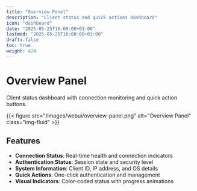 ```yaml
---
title: "Overview Panel"
description: "Client status and quick actions dashboard"
icon: "dashboard"
date: "2025-05-25T16:00:00+01:00"
lastmod: "2025-05-25T16:00:00+01:00"
draft: false
toc: true
weight: 424
---
```


# Overview Panel

Client status dashboard with connection monitoring and quick action buttons.

{{< figure src="/images/webui/overview-panel.png" alt="Overview Panel" class="img-fluid" >}}

## Features

- **Connection Status**: Real-time health and connection indicators
- **Authentication Status**: Session state and security level
- **System Information**: Client ID, IP address, and OS details
- **Quick Actions**: One-click authentication and management
- **Visual Indicators**: Color-coded status with progress animations 